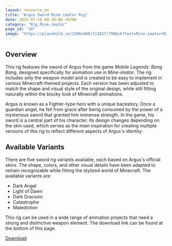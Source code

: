 ```yaml
---
layout: resource_en
title: "Argus Sword Mine-imator Rig"
date: 2025-07-10 09:30:00 +0700
category: "Rig Mine-imator"
page_id: "10"
image: "https://placehold.co/1200x600/111827/7986cb?text=Mine-imator+Rig%0AArgus+Sword"
---
```


## Overview

This rig features the sword of Argus from the game *Mobile Legends: Bang Bang*, designed specifically for animation use in *Mine-imator*. The rig includes only the weapon model and is created to be easy to implement in various Minecraft-themed projects. Each version has been adjusted to match the shape and visual style of the original design, while still fitting naturally within the blocky look of Minecraft animations.

Argus is known as a Fighter-type hero with a unique backstory. Once a guardian angel, he fell from grace after being consumed by the power of a mysterious sword that granted him immense strength. In the game, his sword is a central part of his character. Its design changes depending on the skin used, which serves as the main inspiration for creating multiple versions of this rig to reflect different aspects of Argus's identity.

## Available Variants

There are five sword rig variants available, each based on Argus's official skins. The shape, colors, and other visual details have been adapted to remain recognizable while fitting the stylized world of Minecraft. The available variants are:

- Dark Angel
- Light of Dawn
- Dark Draconic
- Catastrophe
- Malediction

This rig can be used in a wide range of animation projects that need a strong and distinctive weapon element. The download link can be found at the bottom of this page.


<a href="https://www.mediafire.com/file/osd0rl7mld1gvg0/Argus_Sword_by_nurimator.rar/file" download class="download-link">Download</a>

